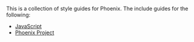 This is a collection of style guides for Phoenix. The include guides for the following:

- [JavaScript](#javascript-style-guide)
- [Phoenix Project](#phoenix-style-guide)


